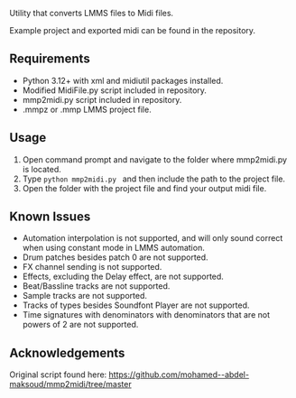 Utility that converts LMMS files to Midi files.

Example project and exported midi can be found in the repository.

Requirements
---------------
- Python 3.12+ with xml and midiutil packages installed.
- Modified MidiFile.py script included in repository.
- mmp2midi.py script included in repository.
- .mmpz or .mmp LMMS project file.

Usage
---------------
1. Open command prompt and navigate to the folder where mmp2midi.py is located.
2. Type `python mmp2midi.py ` and then include the path to the project file.
3. Open the folder with the project file and find your output midi file.

Known Issues
---------------
- Automation interpolation is not supported, and will only sound correct when using constant mode in LMMS automation.
- Drum patches besides patch 0 are not supported.
- FX channel sending is not supported.
- Effects, excluding the Delay effect, are not supported.
- Beat/Bassline tracks are not supported.
- Sample tracks are not supported.
- Tracks of types besides Soundfont Player are not supported.
- Time signatures with denominators with denominators that are not powers of 2 are not supported.

Acknowledgements
---------------
Original script found here: https://github.com/mohamed--abdel-maksoud/mmp2midi/tree/master
